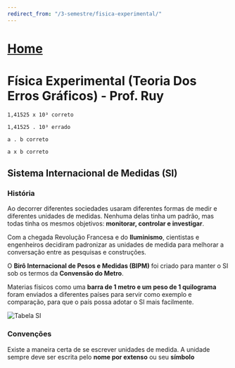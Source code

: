 ```yaml
---
redirect_from: "/3-semestre/fisica-experimental/"
---
```


# [Home](/engenharia-de-computacao/)

# Física Experimental (Teoria Dos Erros Gráficos) - Prof. Ruy

```
1,41525 x 10³ correto

1,41525 . 10³ errado

a . b correto

a x b correto
```

## Sistema Internacional de Medidas (SI)

### História

Ao decorrer diferentes sociedades usaram diferentes formas de medir e diferentes unidades de medidas.
Nenhuma delas tinha um padrão, mas todas tinha os mesmos objetivos: **monitorar, controlar e investigar**.

Com a chegada Revolução Francesa e do **Iluminismo**, cientistas e engenheiros decidiram padronizar as unidades de medida para melhorar a conversação entre as pesquisas e construções.

O **Birô Internacional de Pesos e Medidas (BIPM)** foi criado para manter o SI sob os termos da **Convensão do Metro**.

Materias físicos como uma **barra de 1 metro e um peso de 1 quilograma** foram enviados a diferentes países para servir como exemplo e comparação, para que o país possa adotar o SI mais facilmente.

![Tabela SI](https://i.imgur.com/7dQibNz.jpg)

### Convenções

Existe a maneira certa de se escrever unidades de medida.
A unidade sempre deve ser escrita pelo **nome por extenso** ou seu **símbolo**
